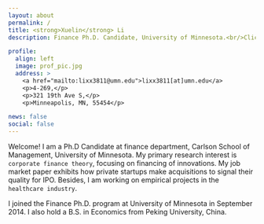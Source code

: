 ```yaml
---
layout: about
permalink: /
title: <strong>Xuelin</strong> Li
description: Finance Ph.D. Candidate, University of Minnesota.<br/>Click for <a href="https://www.dropbox.com/s/saeo50eic99e6hf/CV_Xuelin.pdf?dl=0" target="_blank">Curriculum Vitae</a>.

profile:
  align: left
  image: prof_pic.jpg
  address: >
    <a href="mailto:lixx3811@umn.edu">lixx3811[at]umn.edu</a>
    <p>4-269,</p>
    <p>321 19th Ave S,</p>
    <p>Minneapolis, MN, 55454</p>

news: false
social: false
---
```


Welcome! I am a Ph.D Candidate at finance department, Carlson School of Management, University of Minnesota. My primary research interest is `corporate finance theory`, focusing on financing of innovations. My job market paper exhibits how private startups make acquisitions to signal their quality for IPO.  Besides, I am working on empirical projects in the `healthcare industry`.

I joined the Finance Ph.D. program at University of Minnesota in September 2014. I also hold a B.S. in Economics from Peking University, China.
